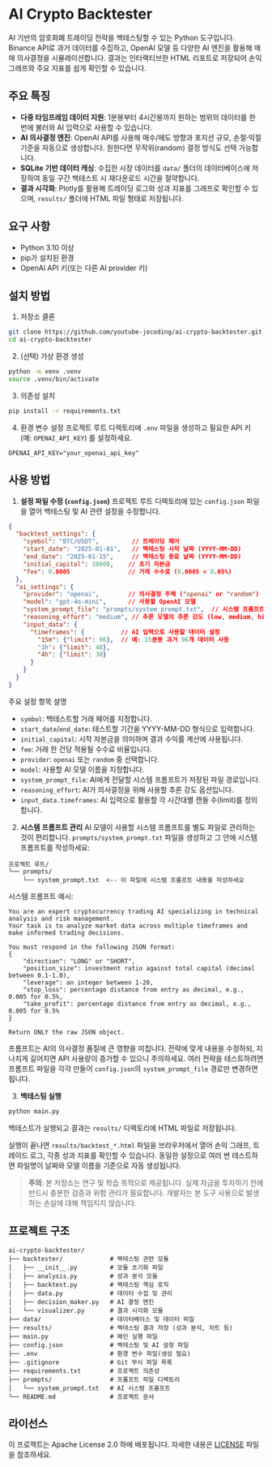 # AI Crypto Backtester

AI 기반의 암호화폐 트레이딩 전략을 백테스팅할 수 있는 Python 도구입니다. Binance API로 과거 데이터를 수집하고, OpenAI 모델 등 다양한 AI 엔진을 활용해 매매 의사결정을 시뮬레이션합니다. 결과는 인터랙티브한 HTML 리포트로 저장되어 손익 그래프와 주요 지표를 쉽게 확인할 수 있습니다.

## 주요 특징

- **다중 타임프레임 데이터 지원**: 1분봉부터 4시간봉까지 원하는 범위의 데이터를 한 번에 불러와 AI 입력으로 사용할 수 있습니다.
- **AI 의사결정 엔진**: OpenAI API를 사용해 매수/매도 방향과 포지션 규모, 손절·익절 기준을 자동으로 생성합니다. 원한다면 무작위(random) 결정 방식도 선택 가능합니다.
- **SQLite 기반 데이터 캐싱**: 수집한 시장 데이터를 `data/` 폴더의 데이터베이스에 저장하여 동일 구간 백테스트 시 재다운로드 시간을 절약합니다.
- **결과 시각화**: Plotly를 활용해 트레이딩 로그와 성과 지표를 그래프로 확인할 수 있으며, `results/` 폴더에 HTML 파일 형태로 저장됩니다.

## 요구 사항

- Python 3.10 이상
- pip가 설치된 환경
- OpenAI API 키(또는 다른 AI provider 키)

## 설치 방법

1. 저장소 클론
```bash
git clone https://github.com/youtube-jocoding/ai-crypto-backtester.git
cd ai-crypto-backtester
```

2. (선택) 가상 환경 생성
```bash
python -m venv .venv
source .venv/bin/activate
```

3. 의존성 설치
```bash
pip install -r requirements.txt
```

4. 환경 변수 설정
프로젝트 루트 디렉토리에 `.env` 파일을 생성하고 필요한 API 키 (예: `OPENAI_API_KEY`) 를 설정하세요.
```
OPENAI_API_KEY="your_openai_api_key"
```

## 사용 방법

1. **설정 파일 수정 (`config.json`)**
프로젝트 루트 디렉토리에 있는 `config.json` 파일을 열어 백테스팅 및 AI 관련 설정을 수정합니다.

```json
{
  "backtest_settings": {
    "symbol": "BTC/USDT",         // 트레이딩 페어
    "start_date": "2025-01-01",   // 백테스팅 시작 날짜 (YYYY-MM-DD)
    "end_date": "2025-01-15",     // 백테스팅 종료 날짜 (YYYY-MM-DD)
    "initial_capital": 10000,    // 초기 자본금
    "fee": 0.0005                // 거래 수수료 (0.0005 = 0.05%)
  },
  "ai_settings": {
    "provider": "openai",        // 의사결정 주체 ("openai" or "random")
    "model": "gpt-4o-mini",      // 사용할 OpenAI 모델
    "system_prompt_file": "prompts/system_prompt.txt",  // 시스템 프롬프트 파일 경로
    "reasoning_effort": "medium", // 추론 모델의 추론 강도 (low, medium, high)
    "input_data": {
      "timeframes": {          // AI 입력으로 사용할 데이터 설정
        "15m": {"limit": 96},  // 예: 15분봉 과거 96개 데이터 사용
        "1h": {"limit": 48},
        "4h": {"limit": 30}
      }
    }
  }
}
```

주요 설정 항목 설명

- `symbol`: 백테스트할 거래 페어를 지정합니다.
- `start_date`/`end_date`: 테스트할 기간을 YYYY-MM-DD 형식으로 입력합니다.
- `initial_capital`: 시작 자본금을 의미하며 결과 수익률 계산에 사용됩니다.
- `fee`: 거래 한 건당 적용될 수수료 비율입니다.
- `provider`: `openai` 또는 `random` 중 선택합니다.
- `model`: 사용할 AI 모델 이름을 지정합니다.
- `system_prompt_file`: AI에게 전달할 시스템 프롬프트가 저장된 파일 경로입니다.
- `reasoning_effort`: AI가 의사결정을 위해 사용할 추론 강도 옵션입니다.
- `input_data.timeframes`: AI 입력으로 활용할 각 시간대별 캔들 수(limit)를 정의합니다.

2. **시스템 프롬프트 관리**
AI 모델이 사용할 시스템 프롬프트를 별도 파일로 관리하는 것이 편리합니다. 
`prompts/system_prompt.txt` 파일을 생성하고 그 안에 시스템 프롬프트를 작성하세요:

```
프로젝트 루트/
└── prompts/
    └── system_prompt.txt  <-- 이 파일에 시스템 프롬프트 내용을 작성하세요
```

시스템 프롬프트 예시:
```
You are an expert cryptocurrency trading AI specializing in technical analysis and risk management. 
Your task is to analyze market data across multiple timeframes and make informed trading decisions.

You must respond in the following JSON format:
{
    "direction": "LONG" or "SHORT",
    "position_size": investment ratio against total capital (decimal between 0.1-1.0),
    "leverage": an integer between 1-20,
    "stop_loss": percentage distance from entry as decimal, e.g., 0.005 for 0.5%,
    "take_profit": percentage distance from entry as decimal, e.g., 0.005 for 0.5%
}

Return ONLY the raw JSON object.
```

프롬프트는 AI의 의사결정 품질에 큰 영향을 미칩니다. 전략에 맞게 내용을 수정하되, 지나치게 길어지면 API 사용량이 증가할 수 있으니 주의하세요. 여러 전략을 테스트하려면 프롬프트 파일을 각각 만들어 `config.json`의 `system_prompt_file` 경로만 변경하면 됩니다.

3. **백테스팅 실행**
```bash
python main.py
```
백테스트가 실행되고 결과는 `results/` 디렉토리에 HTML 파일로 저장됩니다.

실행이 끝나면 `results/backtest_*.html` 파일을 브라우저에서 열어 손익 그래프, 트레이드 로그, 각종 성과 지표를 확인할 수 있습니다. 동일한 설정으로 여러 번 테스트하면 파일명이 날짜와 모델 이름을 기준으로 자동 생성됩니다.

> **주의**: 본 저장소는 연구 및 학습 목적으로 제공됩니다. 실제 자금을 투자하기 전에 반드시 충분한 검증과 위험 관리가 필요합니다. 개발자는 본 도구 사용으로 발생하는 손실에 대해 책임지지 않습니다.

## 프로젝트 구조

```
ai-crypto-backtester/
├── backtester/             # 백테스팅 관련 모듈
│   ├── __init__.py         # 모듈 초기화 파일
│   ├── analysis.py         # 성과 분석 모듈
│   ├── backtest.py         # 백테스팅 핵심 로직
│   ├── data.py             # 데이터 수집 및 관리
│   ├── decision_maker.py   # AI 결정 엔진
│   └── visualizer.py       # 결과 시각화 모듈
├── data/                   # 데이터베이스 및 데이터 파일
├── results/                # 백테스팅 결과 저장 (성과 분석, 차트 등)
├── main.py                 # 메인 실행 파일
├── config.json             # 백테스팅 및 AI 설정 파일
├── .env                    # 환경 변수 파일(생성 필요)
├── .gitignore              # Git 무시 파일 목록
├── requirements.txt        # 프로젝트 의존성
├── prompts/                # 프롬프트 파일 디렉토리
│   └── system_prompt.txt   # AI 시스템 프롬프트
└── README.md               # 프로젝트 문서
```

## 라이선스
이 프로젝트는 Apache License 2.0 하에 배포됩니다. 자세한 내용은 [LICENSE](LICENSE) 파일을 참조하세요.
